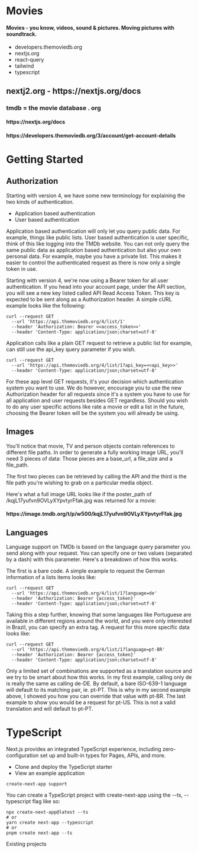 <h1>Movies</h1>
<h4>Movies - you know, videos, sound &amp; pictures.  Moving pictures with soundtrack.</h4>

<ul>
    <li>developers.themoviedb.org</li>
    <li>nextjs.org</li>
    <li>react-query</li>
    <li>tailwind</li>
    <li>typescript</li>
</ul>

<h2>nextj2.org - https://nextjs.org/docs</h2>

<h3>tmdb = the movie database . org</h3>

<h4>https://nextjs.org/docs</h4>

<h4>https://developers.themoviedb.org/3/account/get-account-details</h4>

<h1>Getting Started</h1>

<h2>Authorization</h2>

<p>Starting with version 4, we have some new terminology for explaining the two kinds of authentication.</p>
<ul>
    <li>Application based authentication</li>
    <li>User based authentication</li>
</ul>

<p>Application based authentication will only let you query public data. For example, things like public lists. User based authentication is user specific, think of this like logging into the TMDb website. You can not only query the same public data as application based authentication but also your own personal data. For example, maybe you have a private list. This makes it easier to control the authenticated request as there is now only a single token in use.</p>

<p>Starting with version 4, we're now using a Bearer token for all user authentication. If you head into your account page, under the API section, you will see a new key listed called API Read Access Token. This key is expected to be sent along as a Authorization header. A simple cURL example looks like the following:</p>

```
curl --request GET 
  --url 'https://api.themoviedb.org/4/list/1' 
  --header 'Authorization: Bearer <<access_token>>' 
  --header 'Content-Type: application/json;charset=utf-8'
```

<p>Application calls like a plain GET request to retrieve a public list for example, can still use the api_key query parameter if you wish.</p>

```
curl --request GET 
  --url 'https://api.themoviedb.org/4/list/1?api_key=<<api_key>>' 
  --header 'Content-Type: application/json;charset=utf-8'
```

<p>For these app level GET requests, it's your decision which authentication system you want to use. We do however, encourage you to use the new Authorization header for all requests since it's a system you have to use for all application and user requests besides GET regardless. Should you wish to do any user specific actions like rate a movie or edit a list in the future, choosing the Bearer token will be the system you will already be using.</p>

<h2>Images</h2>

<p>You'll notice that movie, TV and person objects contain references to different file paths. In order to generate a fully working image URL, you'll need 3 pieces of data: Those pieces are a base_url, a file_size and a file_path.</p>

<p>The first two pieces can be retrieved by calling the API and the third is the file path you're wishing to grab on a particular media object.
    
<p>Here's what a full image URL looks like if the poster_path of /kqjL17yufvn9OVLyXYpvtyrFfak.jpg was returned for a movie:</p>

<h4>https://image.tmdb.org/t/p/w500/kqjL17yufvn9OVLyXYpvtyrFfak.jpg</h4>
    
<h2>Languages</h2>

<p>Language support on TMDb is based on the language query parameter you send along with your request. You can specify one or two values (separated by a dash) with this parameter. Here's a breakdown of how this works.</p>

<p>The first is a bare code. A simple example to request the German information of a lists items looks like:</p>

```
curl --request GET 
  --url 'https://api.themoviedb.org/4/list/1?language=de' 
  --header 'Authorization: Bearer {access_token}' 
  --header 'Content-Type: application/json;charset=utf-8'
```

<p>Taking this a step further, knowing that some languages like Portuguese are available in different regions around the world, and you were only interested in Brazil, you can specify an extra tag. A request for this more specific data looks like:</p>

```
curl --request GET 
  --url 'https://api.themoviedb.org/4/list/1?language=pt-BR' 
  --header 'Authorization: Bearer {access_token}' 
  --header 'Content-Type: application/json;charset=utf-8'
```

<p>Only a limited set of combinations are supported as a translation source and we try to be smart about how this works. In my first example, calling only de is really the same as calling de-DE. By default, a bare ISO-639-1 language will default to its matching pair, ie. pt-PT. This is why in my second example above, I showed you how you can override that value with pt-BR. The last example to show you would be a request for pt-US. This is not a valid translation and will default to pt-PT.</p>


<h1>TypeScript</h1>

<p>Next.js provides an integrated TypeScript experience, including zero-configuration set up and built-in types for Pages, APIs, and more.</p>
<ul>
  <li>Clone and deploy the TypeScript starter</li>
  <li>View an example application</li>
</ul>

```
create-next-app support
```

<p>You can create a TypeScript project with create-next-app using the --ts, --typescript flag like so:</p>

```
npx create-next-app@latest --ts
# or
yarn create next-app --typescript
# or
pnpm create next-app --ts
```

<p>Existing projects</p>



